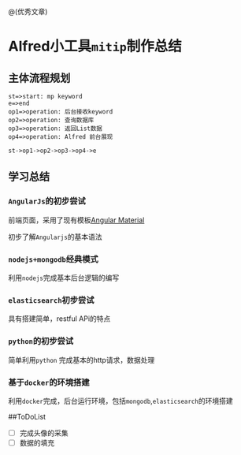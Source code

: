 @(优秀文章)

# Alfred小工具`mitip`制作总结

## 主体流程规划
```flow
st=>start: mp keyword
e=>end
op1=>operation: 后台接收keyword
op2=>operation: 查询数据库
op3=>operation: 返回List数据
op4=>operation: Alfred 前台展现

st->op1->op2->op3->op4->e

```

## 学习总结

### `AngularJs`的初步尝试

前端页面，采用了现有模板[Angular Material](https://material.angularjs.org/latest/#/)

初步了解`Angularjs`的基本语法

### `nodejs+mongodb`经典模式

利用`nodejs`完成基本后台逻辑的编写

### `elasticsearch`初步尝试

具有搭建简单，restful APi的特点

### `python`的初步尝试
简单利用`python` 完成基本的http请求，数据处理

### 基于`docker`的环境搭建

利用`docker`完成，后台运行环境，包括`mongodb`,`elasticsearch`的环境搭建

##ToDoList

- [ ] 完成头像的采集
- [ ] 数据的填充
